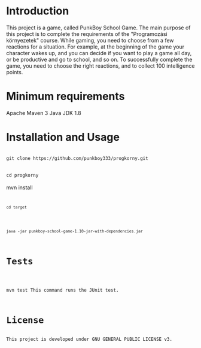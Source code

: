 <h1>Introduction</h1>

This project is a game, called PunkBoy School Game.  The main purpose of this project is to complete the requirements of the "Programozási környezetek" course.
While gaming, you need to choose from a few reactions for a situation. 
For example, at the beginning of the game your character wakes up, and you can decide if you want to play a game all day, or be productive and go to school, and so on.
To successfully complete the game, you need to choose the right reactions, and to collect 100 intelligence points.

<h1>Minimum requirements</h1>

Apache Maven 3 
Java JDK 1.8 

<h1>Installation and Usage</h1>
<code>
git clone <link>https://github.com/punkboy333/progkorny.git</link>
</code>
<br>
<code>
cd progkorny
</code>
<br>
</code>
mvn install 
<code>
<br>
<code>
cd target
</code>
<br>
<code>
java -jar punkboy-school-game-1.10-jar-with-dependencies.jar
</code>

<h1>Tests</h1>

mvn test
This command runs the JUnit test.

<h1>License</h1>
This project is developed under GNU GENERAL PUBLIC LICENSE v3.


  

